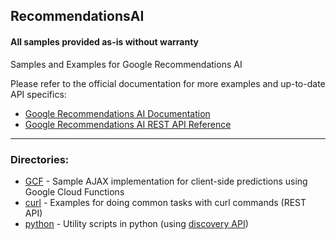 ## RecommendationsAI

#### All samples provided as-is without warranty

Samples and Examples for Google Recommendations AI

Please refer to the official documentation for more examples and up-to-date API specifics:

* [Google Recommendations AI Documentation](https://cloud.google.com/recommendations-ai/docs/)
* [Google Recommendations AI REST API Reference](https://cloud.google.com/recommendations-ai/docs/reference/rest/)

***
### Directories:
- [GCF](/GCF/) - Sample AJAX implementation for client-side predictions using Google Cloud Functions
- [curl](/curl/) - Examples for doing common tasks with curl commands (REST API)
- [python](/python/) - Utility scripts in python (using [discovery API](https://developers.google.com/discovery/))
